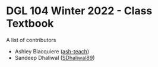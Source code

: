 # DGL 104 Winter 2022 - Class Textbook
A list of contributors

* Ashley Blacquiere ([ash-teach](https://github.com/ash-teach))
* Sandeep Dhaliwal ([SDhaliwal89](https://github.com/SDhaliwal89))